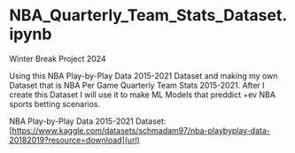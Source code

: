 # NBA_Quarterly_Team_Stats_Dataset.ipynb

Winter Break Project 2024

Using this NBA Play-by-Play Data 2015-2021 Dataset and making my own Dataset that is NBA Per Game Quarterly Team Stats 2015-2021.
After I create this Dataset I will use it to make ML Models that preddict +ev NBA sports betting scenarios.

NBA Play-by-Play Data 2015-2021 Dataset: [https://www.kaggle.com/datasets/schmadam97/nba-playbyplay-data-20182019?resource=download](url) 
